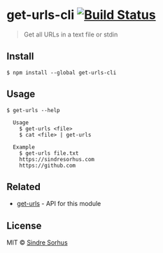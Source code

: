 # get-urls-cli [![Build Status](https://travis-ci.org/sindresorhus/get-urls-cli.svg?branch=master)](https://travis-ci.org/sindresorhus/get-urls-cli)

> Get all URLs in a text file or stdin


## Install

```
$ npm install --global get-urls-cli
```


## Usage

```
$ get-urls --help

  Usage
    $ get-urls <file>
    $ cat <file> | get-urls

  Example
    $ get-urls file.txt
    https://sindresorhus.com
    https://github.com
```


## Related

- [get-urls](https://github.com/sindresorhus/get-urls) - API for this module


## License

MIT © [Sindre Sorhus](https://sindresorhus.com)

